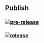 ## Publish

### [![pre-release](https://github.com/aurelienbottazini/hello-github-actions/actions/workflows/prerelease.yml/badge.svg)](https://github.com/aurelienbottazini/hello-github-actions/actions/workflows/prerelease.yml)
### [![release](https://github.com/aurelienbottazini/hello-github-actions/actions/workflows/release.yml/badge.svg?branch=main)](https://github.com/aurelienbottazini/hello-github-actions/actions/workflows/release.yml)
